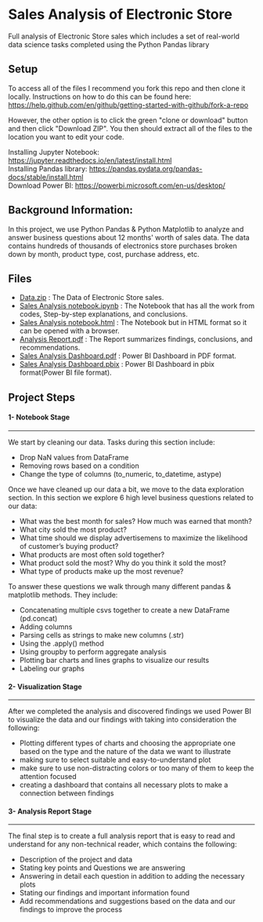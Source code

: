 # Sales Analysis of Electronic Store

Full analysis of Electronic Store sales which includes a set of real-world data science tasks completed using the Python Pandas library

## Setup

To access all of the files I recommend you fork this repo and then clone it locally. Instructions on how to do this can be found here: https://help.github.com/en/github/getting-started-with-github/fork-a-repo

However, the other option is to click the green "clone or download" button and then click "Download ZIP". You then should extract all of the files to the location you want to edit your code.

Installing Jupyter Notebook: https://jupyter.readthedocs.io/en/latest/install.html <br/>
Installing Pandas library: https://pandas.pydata.org/pandas-docs/stable/install.html <br/>
Download Power BI: https://powerbi.microsoft.com/en-us/desktop/

## Background Information:

In this project, we use Python Pandas & Python Matplotlib to analyze and answer business questions about 12 months' worth of sales data. The data contains hundreds of thousands of electronics store purchases broken down by month, product type, cost, purchase address, etc. 

## Files
- [Data.zip](https://github.com/ahmedmonged/Sales-Analysis-/blob/main/Data/Data.zip) : The Data of Electronic Store sales.
- [Sales Analysis notebook.ipynb](https://github.com/ahmedmonged/Sales-Analysis-/blob/main/Analysis%20and%20related%20files/Sales%20Analysis%20notebook.ipynb) : The Notebook that has all the work from codes, Step-by-step explanations, and conclusions.
- [Sales Analysis notebook.html](https://github.com/ahmedmonged/Sales-Analysis-/blob/main/Analysis%20and%20related%20files/Sales%20Analysis%20notebook.html) : The Notebook but in HTML format so it can be opened with a browser.
- [Analysis Report.pdf](https://github.com/ahmedmonged/Sales-Analysis-/blob/main/Analysis%20and%20related%20files/Analysis%20Report.pdf) : The Report summarizes findings, conclusions, and recommendations.
- [Sales Analysis Dashboard.pdf](https://github.com/ahmedmonged/Sales-Analysis-/blob/main/Analysis%20and%20related%20files/Sales%20Analysis%20Dashboard.pdf) : Power BI Dashboard in PDF format.
- [Sales Analysis Dashboard.pbix](https://github.com/ahmedmonged/Sales-Analysis-/blob/main/Analysis%20and%20related%20files/Sales%20Analysis%20Dashboard.pbix) : Power BI Dashboard in pbix format(Power BI file format).
  





## Project Steps

#### 1- Notebook Stage
------------------------------------------------------------
We start by cleaning our data. Tasks during this section include:
- Drop NaN values from DataFrame
- Removing rows based on a condition
- Change the type of columns (to_numeric, to_datetime, astype)

Once we have cleaned up our data a bit, we move to the data exploration section. In this section we explore 6 high level business questions related to our data:
- What was the best month for sales? How much was earned that month?
- What city sold the most product?
- What time should we display advertisemens to maximize the likelihood of customer’s buying product?
- What products are most often sold together?
- What product sold the most? Why do you think it sold the most?
- What type of products make up the most revenue?

To answer these questions we walk through many different pandas & matplotlib methods. They include:
- Concatenating multiple csvs together to create a new DataFrame (pd.concat)
- Adding columns
- Parsing cells as strings to make new columns (.str)
- Using the .apply() method
- Using groupby to perform aggregate analysis
- Plotting bar charts and lines graphs to visualize our results
- Labeling our graphs

#### 2- Visualization Stage
------------------------------------------------------------
After we completed the analysis and discovered findings we used Power BI to visualize the data and our findings with taking into consideration the following:
- Plotting different types of charts and choosing the appropriate one based on the type and the nature of the data we want to illustrate
- making sure to select suitable and easy-to-understand plot 
- make sure to use non-distracting colors or too many of them to keep the attention focused
- creating a dashboard that contains all necessary plots to make a connection between findings 

#### 3- Analysis Report Stage
------------------------------------------------------------
The final step is to create a full analysis report that is easy to read and understand for any non-technical reader, which contains the following:
- Description of the project and data
- Stating key points and Questions we are answering
- Answering in detail each question in addition to adding the necessary plots
- Stating our findings and important information found
- Add recommendations and suggestions based on the data and our findings to improve the process
